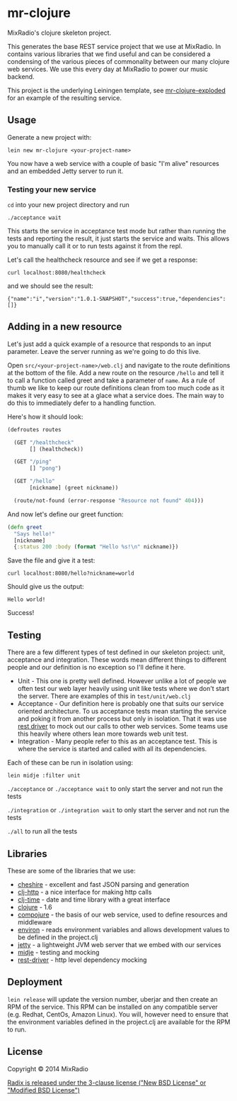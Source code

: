 # mr-clojure

MixRadio's clojure skeleton project.

This generates the base REST service project that we use at MixRadio. In contains various libraries that we find useful and can be considered a condensing of the various pieces of commonality between our many clojure web services. We use this every day at MixRadio to power our music backend.

This project is the underlying Leiningen template, see [mr-clojure-exploded](http://github.com/mixradio/mr-clojure-exploded) for an example of the resulting service.

## Usage

Generate a new project with:

`lein new mr-clojure <your-project-name>`

You now have a web service with a couple of basic "I'm alive" resources and an embedded Jetty server to run it.

### Testing your new service

`cd` into your new project directory and run

`./acceptance wait`

This starts the service in acceptance test mode but rather than running the tests and reporting the result, it just starts the service and waits. This allows you to manually call it or to run tests against it from the repl.

Let's call the healthcheck resource and see if we get a response:

`curl localhost:8080/healthcheck`

and we should see the result:

`{"name":"i","version":"1.0.1-SNAPSHOT","success":true,"dependencies":[]}`

## Adding in a new resource

Let's just add a quick example of a resource that responds to an input parameter. Leave the server running as we're going to do this live.

Open `src/<your-project-name>/web.clj` and navigate to the route definitions at the bottom of the file. Add a new route on the resource `/hello` and tell it to call a function called greet and take a parameter of `name`. As a rule of thumb we like to keep our route definitions clean from too much code as it makes it very easy to see at a glace what a service does. The main way to do this to immediately defer to a handling function.

Here's how it should look:

```clj
(defroutes routes

  (GET "/healthcheck"
       [] (healthcheck))

  (GET "/ping"
       [] "pong")

  (GET "/hello"
       [nickname] (greet nickname))

  (route/not-found (error-response "Resource not found" 404)))
```

And now let's define our greet function:

```clj
(defn greet
  "Says hello!"
  [nickname]
  {:status 200 :body (format "Hello %s!\n" nickname)})
```

Save the file and give it a test:

`curl localhost:8080/hello?nickname=world`

Should give us the output:

`Hello world!`

Success!

## Testing

There are a few different types of test defined in our skeleton project: unit, acceptance and integration. These words mean different things to different people and our definition is no exception so I'll define it here.
* Unit - This one is pretty well defined. However unlike a lot of people we often test our web layer heavily using unit like tests where we don't start the server. There are examples of this in `test/unit/web.clj`
* Acceptance - Our definition here is probably one that suits our service oriented architecture. To us acceptance tests mean starting the service and poking it from another process but only in isolation. That it was use [rest driver](http://github.com/whostolebenfrog/rest-cljer) to mock out our calls to other web services. Some teams use this heavily where others lean more towards web unit test.
* Integration - Many people refer to this as an acceptance test. This is where the service is started and called with all its dependencies.

Each of these can be run in isolation using:

`lein midje :filter unit`

`./acceptance` or `./acceptance wait` to only start the server and not run the tests

`./integration` or `./integration wait` to only start the server and not run the tests

`./all` to run all the tests

## Libraries

These are some of the libraries that we use:

* [cheshire](https://github.com/dakrone/cheshire) - excellent and fast JSON parsing and generation
* [clj-http](https://github.com/dakrone/clj-http) - a nice interface for making http calls
* [clj-time](https://github.com/clj-time/clj-time) - date and time library with a great interface
* [clojure](http://clojure.org) - 1.6
* [compojure](https://github.com/weavejester/compojure) - the basis of our web service, used to define resources and middleware
* [environ](https://github.com/weavejester/environ) - reads environment variables and allows development values to be defined in the project.clj
* [jetty](http://www.eclipse.org/jetty/) - a lightweight JVM web server that we embed with our services
* [midje](https://github.com/marick/Midje) - testing and mocking
* [rest-driver](https://github.com/whostolebenfrog/rest-cljer) - http level dependency mocking

## Deployment

`lein release` will update the version number, uberjar and then create an RPM of the service. This RPM can be installed on any compatible server (e.g. Redhat, CentOs, Amazon Linux). You will, however need to ensure that the environment variables defined in the project.clj are available for the RPM to run.

## License

Copyright © 2014 MixRadio

[Radix is released under the 3-clause license ("New BSD License" or "Modified BSD License")](https://github.com/mixradio/radix/blob/master/LICENSE)
